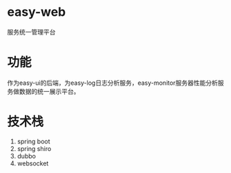 # easy-web
服务统一管理平台
# 功能
作为easy-ui的后端，为easy-log日志分析服务，easy-monitor服务器性能分析服务做数据的统一展示平台。
# 技术栈
1. spring boot
2. spring shiro
3. dubbo
4. websocket
